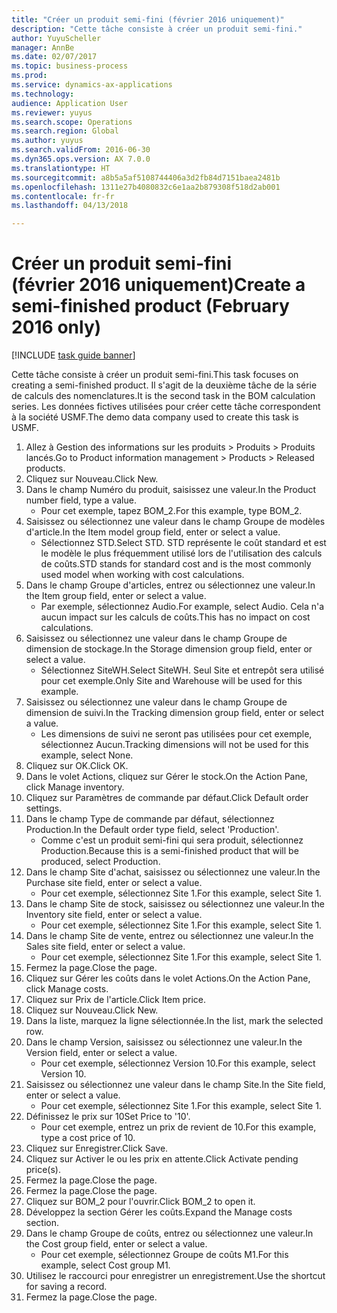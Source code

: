 ```yaml
--- 
title: "Créer un produit semi-fini (février 2016 uniquement)"
description: "Cette tâche consiste à créer un produit semi-fini."
author: YuyuScheller
manager: AnnBe
ms.date: 02/07/2017
ms.topic: business-process
ms.prod: 
ms.service: dynamics-ax-applications
ms.technology: 
audience: Application User
ms.reviewer: yuyus
ms.search.scope: Operations
ms.search.region: Global
ms.author: yuyus
ms.search.validFrom: 2016-06-30
ms.dyn365.ops.version: AX 7.0.0
ms.translationtype: HT
ms.sourcegitcommit: a8b5a5af5108744406a3d2fb84d7151baea2481b
ms.openlocfilehash: 1311e27b4080832c6e1aa2b879308f518d2ab001
ms.contentlocale: fr-fr
ms.lasthandoff: 04/13/2018

---
```

# <a name="create-a-semi-finished-product-february-2016-only"></a><span data-ttu-id="dd59e-103">Créer un produit semi-fini (février 2016 uniquement)</span><span class="sxs-lookup"><span data-stu-id="dd59e-103">Create a semi-finished product (February 2016 only)</span></span>

[!INCLUDE [task guide banner](../../includes/task-guide-banner.md)]

<span data-ttu-id="dd59e-104">Cette tâche consiste à créer un produit semi-fini.</span><span class="sxs-lookup"><span data-stu-id="dd59e-104">This task focuses on creating a semi-finished product.</span></span> <span data-ttu-id="dd59e-105">Il s'agit de la deuxième tâche de la série de calculs des nomenclatures.</span><span class="sxs-lookup"><span data-stu-id="dd59e-105">It is the second task in the BOM calculation series.</span></span> <span data-ttu-id="dd59e-106">Les données fictives utilisées pour créer cette tâche correspondent à la société USMF.</span><span class="sxs-lookup"><span data-stu-id="dd59e-106">The demo data company used to create this task is USMF.</span></span>

1. <span data-ttu-id="dd59e-107">Allez à Gestion des informations sur les produits > Produits > Produits lancés.</span><span class="sxs-lookup"><span data-stu-id="dd59e-107">Go to Product information management > Products > Released products.</span></span>
2. <span data-ttu-id="dd59e-108">Cliquez sur Nouveau.</span><span class="sxs-lookup"><span data-stu-id="dd59e-108">Click New.</span></span>
3. <span data-ttu-id="dd59e-109">Dans le champ Numéro du produit, saisissez une valeur.</span><span class="sxs-lookup"><span data-stu-id="dd59e-109">In the Product number field, type a value.</span></span>
    * <span data-ttu-id="dd59e-110">Pour cet exemple, tapez BOM_2.</span><span class="sxs-lookup"><span data-stu-id="dd59e-110">For this example, type BOM_2.</span></span>  
4. <span data-ttu-id="dd59e-111">Saisissez ou sélectionnez une valeur dans le champ Groupe de modèles d'article.</span><span class="sxs-lookup"><span data-stu-id="dd59e-111">In the Item model group field, enter or select a value.</span></span>
    * <span data-ttu-id="dd59e-112">Sélectionnez STD.</span><span class="sxs-lookup"><span data-stu-id="dd59e-112">Select STD.</span></span> <span data-ttu-id="dd59e-113">STD représente le coût standard et est le modèle le plus fréquemment utilisé lors de l'utilisation des calculs de coûts.</span><span class="sxs-lookup"><span data-stu-id="dd59e-113">STD stands for standard cost and is the most commonly used model when working with cost calculations.</span></span>  
5. <span data-ttu-id="dd59e-114">Dans le champ Groupe d'articles, entrez ou sélectionnez une valeur.</span><span class="sxs-lookup"><span data-stu-id="dd59e-114">In the Item group field, enter or select a value.</span></span>
    * <span data-ttu-id="dd59e-115">Par exemple, sélectionnez Audio.</span><span class="sxs-lookup"><span data-stu-id="dd59e-115">For example, select Audio.</span></span> <span data-ttu-id="dd59e-116">Cela n'a aucun impact sur les calculs de coûts.</span><span class="sxs-lookup"><span data-stu-id="dd59e-116">This has no impact on cost calculations.</span></span>  
6. <span data-ttu-id="dd59e-117">Saisissez ou sélectionnez une valeur dans le champ Groupe de dimension de stockage.</span><span class="sxs-lookup"><span data-stu-id="dd59e-117">In the Storage dimension group field, enter or select a value.</span></span>
    * <span data-ttu-id="dd59e-118">Sélectionnez SiteWH.</span><span class="sxs-lookup"><span data-stu-id="dd59e-118">Select SiteWH.</span></span> <span data-ttu-id="dd59e-119">Seul Site et entrepôt sera utilisé pour cet exemple.</span><span class="sxs-lookup"><span data-stu-id="dd59e-119">Only Site and Warehouse will be used for this example.</span></span>  
7. <span data-ttu-id="dd59e-120">Saisissez ou sélectionnez une valeur dans le champ Groupe de dimension de suivi.</span><span class="sxs-lookup"><span data-stu-id="dd59e-120">In the Tracking dimension group field, enter or select a value.</span></span>
    * <span data-ttu-id="dd59e-121">Les dimensions de suivi ne seront pas utilisées pour cet exemple, sélectionnez Aucun.</span><span class="sxs-lookup"><span data-stu-id="dd59e-121">Tracking dimensions will not be used for this example, select None.</span></span>  
8. <span data-ttu-id="dd59e-122">Cliquez sur OK.</span><span class="sxs-lookup"><span data-stu-id="dd59e-122">Click OK.</span></span>
9. <span data-ttu-id="dd59e-123">Dans le volet Actions, cliquez sur Gérer le stock.</span><span class="sxs-lookup"><span data-stu-id="dd59e-123">On the Action Pane, click Manage inventory.</span></span>
10. <span data-ttu-id="dd59e-124">Cliquez sur Paramètres de commande par défaut.</span><span class="sxs-lookup"><span data-stu-id="dd59e-124">Click Default order settings.</span></span>
11. <span data-ttu-id="dd59e-125">Dans le champ Type de commande par défaut, sélectionnez Production.</span><span class="sxs-lookup"><span data-stu-id="dd59e-125">In the Default order type field, select 'Production'.</span></span>
    * <span data-ttu-id="dd59e-126">Comme c'est un produit semi-fini qui sera produit, sélectionnez Production.</span><span class="sxs-lookup"><span data-stu-id="dd59e-126">Because this is a semi-finished product that will be produced, select Production.</span></span>  
12. <span data-ttu-id="dd59e-127">Dans le champ Site d'achat, saisissez ou sélectionnez une valeur.</span><span class="sxs-lookup"><span data-stu-id="dd59e-127">In the Purchase site field, enter or select a value.</span></span>
    * <span data-ttu-id="dd59e-128">Pour cet exemple, sélectionnez Site 1.</span><span class="sxs-lookup"><span data-stu-id="dd59e-128">For this example, select Site 1.</span></span>  
13. <span data-ttu-id="dd59e-129">Dans le champ Site de stock, saisissez ou sélectionnez une valeur.</span><span class="sxs-lookup"><span data-stu-id="dd59e-129">In the Inventory site field, enter or select a value.</span></span>
    * <span data-ttu-id="dd59e-130">Pour cet exemple, sélectionnez Site 1.</span><span class="sxs-lookup"><span data-stu-id="dd59e-130">For this example, select Site 1.</span></span>  
14. <span data-ttu-id="dd59e-131">Dans le champ Site de vente, entrez ou sélectionnez une valeur.</span><span class="sxs-lookup"><span data-stu-id="dd59e-131">In the Sales site field, enter or select a value.</span></span>
    * <span data-ttu-id="dd59e-132">Pour cet exemple, sélectionnez Site 1.</span><span class="sxs-lookup"><span data-stu-id="dd59e-132">For this example, select Site 1.</span></span>  
15. <span data-ttu-id="dd59e-133">Fermez la page.</span><span class="sxs-lookup"><span data-stu-id="dd59e-133">Close the page.</span></span>
16. <span data-ttu-id="dd59e-134">Cliquez sur Gérer les coûts dans le volet Actions.</span><span class="sxs-lookup"><span data-stu-id="dd59e-134">On the Action Pane, click Manage costs.</span></span>
17. <span data-ttu-id="dd59e-135">Cliquez sur Prix de l'article.</span><span class="sxs-lookup"><span data-stu-id="dd59e-135">Click Item price.</span></span>
18. <span data-ttu-id="dd59e-136">Cliquez sur Nouveau.</span><span class="sxs-lookup"><span data-stu-id="dd59e-136">Click New.</span></span>
19. <span data-ttu-id="dd59e-137">Dans la liste, marquez la ligne sélectionnée.</span><span class="sxs-lookup"><span data-stu-id="dd59e-137">In the list, mark the selected row.</span></span>
20. <span data-ttu-id="dd59e-138">Dans le champ Version, saisissez ou sélectionnez une valeur.</span><span class="sxs-lookup"><span data-stu-id="dd59e-138">In the Version field, enter or select a value.</span></span>
    * <span data-ttu-id="dd59e-139">Pour cet exemple, sélectionnez Version 10.</span><span class="sxs-lookup"><span data-stu-id="dd59e-139">For this example, select Version 10.</span></span>  
21. <span data-ttu-id="dd59e-140">Saisissez ou sélectionnez une valeur dans le champ Site.</span><span class="sxs-lookup"><span data-stu-id="dd59e-140">In the Site field, enter or select a value.</span></span>
    * <span data-ttu-id="dd59e-141">Pour cet exemple, sélectionnez Site 1.</span><span class="sxs-lookup"><span data-stu-id="dd59e-141">For this example, select Site 1.</span></span>  
22. <span data-ttu-id="dd59e-142">Définissez le prix sur 10</span><span class="sxs-lookup"><span data-stu-id="dd59e-142">Set Price to '10'.</span></span>
    * <span data-ttu-id="dd59e-143">Pour cet exemple, entrez un prix de revient de 10.</span><span class="sxs-lookup"><span data-stu-id="dd59e-143">For this example, type a cost price of 10.</span></span>  
23. <span data-ttu-id="dd59e-144">Cliquez sur Enregistrer.</span><span class="sxs-lookup"><span data-stu-id="dd59e-144">Click Save.</span></span>
24. <span data-ttu-id="dd59e-145">Cliquez sur Activer le ou les prix en attente.</span><span class="sxs-lookup"><span data-stu-id="dd59e-145">Click Activate pending price(s).</span></span>
25. <span data-ttu-id="dd59e-146">Fermez la page.</span><span class="sxs-lookup"><span data-stu-id="dd59e-146">Close the page.</span></span>
26. <span data-ttu-id="dd59e-147">Fermez la page.</span><span class="sxs-lookup"><span data-stu-id="dd59e-147">Close the page.</span></span>
27. <span data-ttu-id="dd59e-148">Cliquez sur BOM_2 pour l'ouvrir.</span><span class="sxs-lookup"><span data-stu-id="dd59e-148">Click BOM_2 to open it.</span></span>
28. <span data-ttu-id="dd59e-149">Développez la section Gérer les coûts.</span><span class="sxs-lookup"><span data-stu-id="dd59e-149">Expand the Manage costs section.</span></span>
29. <span data-ttu-id="dd59e-150">Dans le champ Groupe de coûts, entrez ou sélectionnez une valeur.</span><span class="sxs-lookup"><span data-stu-id="dd59e-150">In the Cost group field, enter or select a value.</span></span>
    * <span data-ttu-id="dd59e-151">Pour cet exemple, sélectionnez Groupe de coûts M1.</span><span class="sxs-lookup"><span data-stu-id="dd59e-151">For this example, select Cost group M1.</span></span>  
30. <span data-ttu-id="dd59e-152">Utilisez le raccourci pour enregistrer un enregistrement.</span><span class="sxs-lookup"><span data-stu-id="dd59e-152">Use the shortcut for saving a record.</span></span>
31. <span data-ttu-id="dd59e-153">Fermez la page.</span><span class="sxs-lookup"><span data-stu-id="dd59e-153">Close the page.</span></span>


